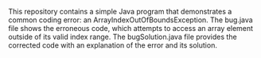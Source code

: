 This repository contains a simple Java program that demonstrates a common coding error: an ArrayIndexOutOfBoundsException. The bug.java file shows the erroneous code, which attempts to access an array element outside of its valid index range. The bugSolution.java file provides the corrected code with an explanation of the error and its solution.